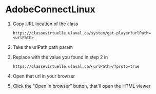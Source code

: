 # AdobeConnectLinux
1. Copy URL location of the class

    `https://classevirtuelle.ulaval.ca/system/get-player?urlPath=<urlPath>`

2. Take the urlPath path param

3. Replace <urlPath> with the value you found in step 2 in
  
    `https://classevirtuelle.ulaval.ca/<urlPath>/?proto=true`

4. Open that url in your browser

5. Click the "Open in browser" button, that'll open the HTML viewer
